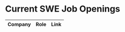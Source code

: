 # Current SWE Job Openings

| Company          | Role               | Link                           |
|------------------|--------------------|--------------------------------|
